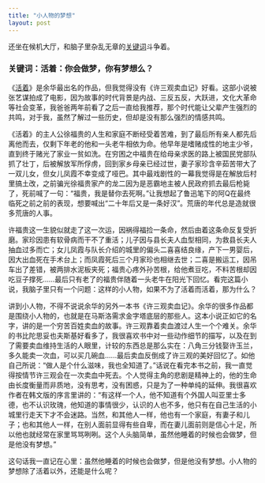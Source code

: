 ```yaml
---
title: "小人物的梦想"
layout: post
---
```


还坐在候机大厅，和脑子里杂乱无章的[关键词](http://linhui.org/2018/02/24/ruralpeople/)斗争着。

### 关键词：活着：你会做梦，你有梦想么？

《[活着](https://baike.baidu.com/item/活着/10565923)》是余华最出名的作品，但我觉得没有《许三观卖血记》好看。这部小说被张艺谋拍成了电影，因为故事的时代背景是内战、三反五反，大跃进，文化大革命等社会变革，我爸爸两年前看了之后一直给我推荐，那个时代能让父辈产生强烈的共鸣，对于我，虽然了解过一些历史，但却是没有那么强烈的情感共鸣。

《活着》的主人公徐福贵的人生和家庭不断经受着苦难，到了最后所有亲人都先后离他而去，仅剩下年老的他和一头老牛相依为命。他早年是嗜赌成性的地主少爷，直到终于赌光了家业一贫如洗。在穷困之中福贵在给母亲求医的路上被国民党部队抓了壮丁，后被解放军所俘虏，回到家乡母亲已经过世，妻子家珍含辛茹苦带大了一双儿女，但女儿凤霞不幸变成了哑巴。其中最戏剧性的一幕我觉得是在解放后村里搞土改，之前骗光徐福贵家产的龙二因为是恶霸地主被人民政府抓去最后枪毙了，死前喊了一句：“福贵，我是替你去死啊。”让我想起了鲁迅笔下的阿Q在最终临死之前之前的表现，想要喊出“二十年后又是一条好汉”。荒唐的年代总是造就很多荒唐的人事。

许福贵这一生貌似就走了这一次运，因祸得福捡一条命，然后由着这条命反复受折磨。家珍因患有软骨病而干不了重活；儿子因与县长夫人血型相同，为救县长夫人抽血过多而亡；女儿凤霞与队长介绍的城里的偏头二喜喜结良缘，产下一男婴后，因大出血死在手术台上；而凤霞死后三个月家珍也相继去世；二喜是搬运工，因吊车出了差错，被两排水泥板夹死；福贵心疼外孙苦根，给他煮豆吃，不料苦根却因吃豆子撑死……最后只有老了的福贵伴随着一头老牛在阳光下回忆。看完这篇小说，我脑子里只有一个问题：这样的小人物，如果不为了活着而活着，那为什么？

讲到小人物，不得不说说余华的另外一本书《许三观卖血记》。余华的很多作品都是围绕小人物的，也就是在马斯洛需求金字塔底层的那些人。这本小说正如它的名字，讲的是一个穷苦百姓卖血的故事。许三观靠着卖血渡过人生一个个难关。余华的书比陀思妥也夫斯基好看多了，我很喜欢书中对一些动作细节的描写，以及在到了需要卖血维持生活的人眼里，计较的东西总是那么实在：八角三分钱娶许玉兰，多久能卖一次血，可以买几碗血......最后卖血反倒成了许三观的美好回忆了。如他自己所说：“做人是个什么滋味，我也全知道了。”话说在看完本书之前，我一直觉得按情节许三观会在一次卖血中死去。个人觉得主角的悲剧是精神上的，他的生命由长度衡量而非质地，没有思考，没有困惑，只是为了一种单纯的延伸。我很喜欢作者在韩文版的序言里讲的：“有这样一个人，他不知道有个外国人叫亚里士多德，也不认识玫瑰，他知道的事情很少，认识的人也不多，他只有在自己生活的小城里行走天下才不会迷路。当然，和其他人一样，他也有一个家庭，有妻子和儿子；也和其他人一样，在别人面前显得有些自卑，而在妻儿面前则是信心十足，所以他也就经常在家里骂骂咧咧。这个人头脑简单，虽然他睡着的时候也会做梦，但是他没有梦想。”

这句话我一直记在心里：虽然他睡着的时候也会做梦，但是他没有梦想。小人物的梦想除了活着以外，还能是什么呢？